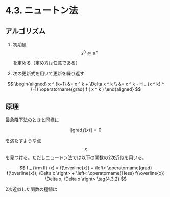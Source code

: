 # 4.3. ニュートン法

## アルゴリズム

1. 初期値$$x ^ 0 \in \mathbb{R} ^ n$$を定める（定め方は任意である）

2. 次の更新式を用いて更新を繰り返す

$$
\begin{aligned}
x ^ {k+1} &= x ^ k + \Delta x ^ k \\
&= x ^ k - H _ {x ^ k} ^ {-1} \operatorname{grad} f ( x ^ k )
\end{aligned}
$$

## 原理

最急降下法のときと同様に

$$
\| \operatorname{grad} f (x) \| = 0 \tag{4.3.1}
$$

を満たすような点$$x$$を見つける。ただしニュートン法では以下の関数の2次近似を用いる。

$$
f _ {\rm II} (x)  
= f(\overline{x}) + \left< \operatorname{grad} f(\overline{x}), \Delta x \right> + \left< \operatorname{Hess} f(\overline{x}) \Delta x, \Delta x \right> \tag{4.3.2}
$$

2次近似した関数の極値は

